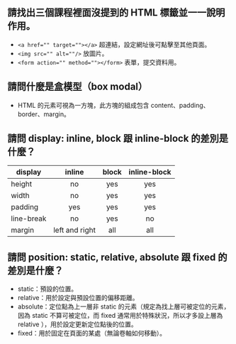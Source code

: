 ## 請找出三個課程裡面沒提到的 HTML 標籤並一一說明作用。
- `<a href="" target=""></a>` 超連結，設定網址後可點擊至其他頁面。
- `<img src="" alt=""/>` 放圖片。
- `<form action="" method=""></form>` 表單，提交資料用。

## 請問什麼是盒模型（box modal）
- HTML 的元素可視為一方塊，此方塊的組成包含 content、padding、border、margin。

## 請問 display: inline, block 跟 inline-block 的差別是什麼？
|display    |inline          |block  |inline-block   |
|-----------|:--------------:|:-----:|:-------------:|
|height     |no              |yes    |yes            |
|width      |no              |yes    |yes            |
|padding    |yes             |yes    |yes            |
|line-break |no              |yes    |no             |
|margin     |left and right  |all    |all            |

## 請問 position: static, relative, absolute 跟 fixed 的差別是什麼？
- static：預設的位置。
- relative：用於設定與預設位置的偏移距離。
- absolute：定位點為上一層非 static 的元素（規定為找上層可被定位的元素，因為 static 不算可被定位，而 fixed 通常用於特殊狀況，所以才多設上層為 relative ），用於設定更新定位點後的位置。
- fixed：用於固定在頁面的某處（無論卷軸如何移動）。
